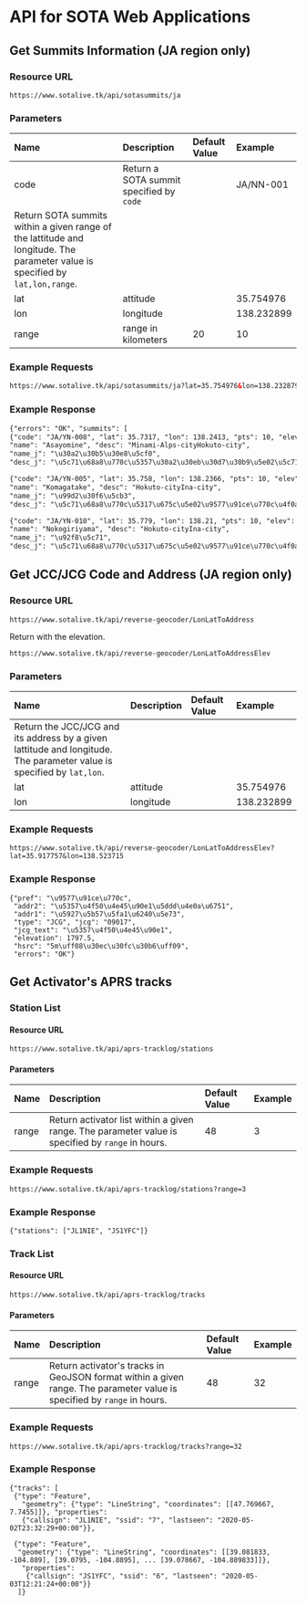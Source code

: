 # API for SOTA Web Applications

## Get Summits Information (JA region only)
### Resource URL
```
https://www.sotalive.tk/api/sotasummits/ja
```
### Parameters
Name | Description |Default Value|Example  
:----|:------------|:------------|:---------
code | Return a SOTA summit specified by `code`        | | JA/NN-001|
 | Return SOTA summits within a given range of the lattitude and longitude. The parameter value is specified by `lat,lon,range`.
lat | attitude | | 35.754976
lon | longitude | | 138.232899
range| range in kilometers| 20 | 10

### Example Requests
```html
https://www.sotalive.tk/api/sotasummits/ja?lat=35.754976&lon=138.232879&range=5
```
### Example Response
```html
{"errors": "OK", "summits": [
{"code": "JA/YN-008", "lat": 35.7317, "lon": 138.2413, "pts": 10, "elev": 2799.0,
"name": "Asayomine", "desc": "Minami-Alps-cityHokuto-city",
"name_j": "\u30a2\u30b5\u30e8\u5cf0",
"desc_j": "\u5c71\u68a8\u770c\u5357\u30a2\u30eb\u30d7\u30b9\u5e02\u5c71\u68a8\u770c\u5317\u675c\u5e02"},

{"code": "JA/YN-005", "lat": 35.758, "lon": 138.2366, "pts": 10, "elev": 2967.0,
"name": "Komagatake", "desc": "Hokuto-cityIna-city",
"name_j": "\u99d2\u30f6\u5cb3",
"desc_j": "\u5c71\u68a8\u770c\u5317\u675c\u5e02\u9577\u91ce\u770c\u4f0a\u90a3\u5e02"},

{"code": "JA/YN-010", "lat": 35.779, "lon": 138.21, "pts": 10, "elev": 2685.0,
"name": "Nokogiriyama", "desc": "Hokuto-cityIna-city",
"name_j": "\u92f8\u5c71",
"desc_j": "\u5c71\u68a8\u770c\u5317\u675c\u5e02\u9577\u91ce\u770c\u4f0a\u90a3\u5e02"}]}
```
## Get JCC/JCG Code and Address (JA region only)
### Resource URL
```
https://www.sotalive.tk/api/reverse-geocoder/LonLatToAddress
```
Return with the elevation.
```
https://www.sotalive.tk/api/reverse-geocoder/LonLatToAddressElev
```
### Parameters
Name | Description |Default Value|Example  
:----|:------------|:------------|:---------
| Return the JCC/JCG and its address by a given lattitude and longitude. The parameter value is specified by `lat,lon`.
lat | attitude | | 35.754976
lon | longitude | | 138.232899

### Example Requests
```
https://www.sotalive.tk/api/reverse-geocoder/LonLatToAddressElev?lat=35.917757&lon=138.523715
```
### Example Response
```
{"pref": "\u9577\u91ce\u770c",
 "addr2": "\u5357\u4f50\u4e45\u90e1\u5ddd\u4e0a\u6751",
 "addr1": "\u5927\u5b57\u5fa1\u6240\u5e73",
 "type": "JCG", "jcg": "09017",
 "jcg_text": "\u5357\u4f50\u4e45\u90e1",
 "elevation": 1797.5,
 "hsrc": "5m\uff08\u30ec\u30fc\u30b6\uff09",
 "errors": "OK"}
```
## Get Activator's APRS tracks
### Station List
#### Resource URL
```
https://www.sotalive.tk/api/aprs-tracklog/stations
```
#### Parameters
Name | Description |Default Value|Example  
:----|:------------|:------------|:---------
range| Return activator list within a given range. The parameter value is specified by `range` in hours. | 48 | 3

### Example Requests
```
https://www.sotalive.tk/api/aprs-tracklog/stations?range=3
```
### Example Response
```
{"stations": ["JL1NIE", "JS1YFC"]}
```
### Track List
#### Resource URL
```
https://www.sotalive.tk/api/aprs-tracklog/tracks
```
#### Parameters
Name | Description |Default Value|Example  
:----|:------------|:------------|:---------
range| Return activator's tracks in GeoJSON format within a given range. The parameter value is specified by `range` in hours. | 48 | 32

### Example Requests
```
https://www.sotalive.tk/api/aprs-tracklog/tracks?range=32
```
### Example Response
```
{"tracks": [
 {"type": "Feature", 
   "geometry": {"type": "LineString", "coordinates": [[47.769667, 7.7455]]}, "properties":
   {"callsign": "JL1NIE", "ssid": "7", "lastseen": "2020-05-02T23:32:29+00:00"}},

 {"type": "Feature",
  "geometry": {"type": "LineString", "coordinates": [[39.081833, -104.889], [39.0795, -104.8895], ... [39.078667, -104.889833]]},
   "properties":
    {"callsign": "JS1YFC", "ssid": "6", "lastseen": "2020-05-03T12:21:24+00:00"}}
  ]}  
```

